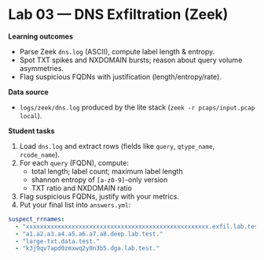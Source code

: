 # Lab 03 — DNS Exfiltration (Zeek)

**Learning outcomes**
- Parse Zeek `dns.log` (ASCII), compute label length & entropy.
- Spot TXT spikes and NXDOMAIN bursts; reason about query volume asymmetries.
- Flag suspicious FQDNs with justification (length/entropy/rate).

**Data source**
- `logs/zeek/dns.log` produced by the lite stack (`zeek -r pcaps/input.pcap local`).

**Student tasks**
1. Load `dns.log` and extract rows (fields like `query`, `qtype_name`, `rcode_name`).
2. For each `query` (FQDN), compute:
   - total length; label count; maximum label length
   - shannon entropy of `[a-z0-9]`-only version
   - TXT ratio and NXDOMAIN ratio
3. Flag suspicious FQDNs, justify with your metrics.
4. Put your final list into `answers.yml`:

```yaml
suspect_rrnames:
  - "xxxxxxxxxxxxxxxxxxxxxxxxxxxxxxxxxxxxxxxxxxxxxxxxxxxx.exfil.lab.test."
  - "a1.a2.a3.a4.a5.a6.a7.a8.deep.lab.test."
  - "large-txt.data.test."
  - "k3j9qv7apd0zmxwq2y8n3b5.dga.lab.test."
